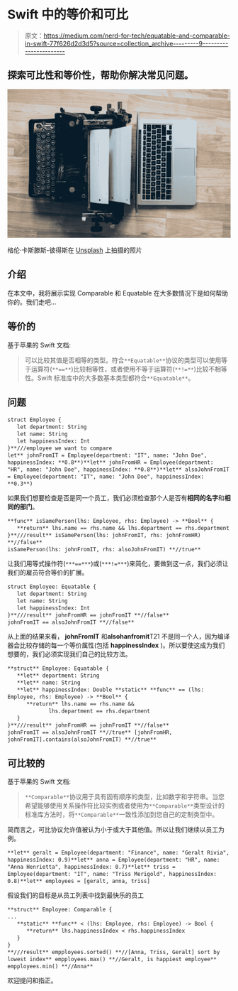 # Swift 中的等价和可比

> 原文：<https://medium.com/nerd-for-tech/equatable-and-comparable-in-swift-77f626d2d3d5?source=collection_archive---------9----------------------->

## 探索可比性和等价性，帮助你解决常见问题。

![](img/247c98591dcf0de4c5763d9e8e26c796.png)

格伦·卡斯滕斯-彼得斯在 [Unsplash](https://unsplash.com?utm_source=medium&utm_medium=referral) 上拍摄的照片

## 介绍

在本文中，我将展示实现 Comparable 和 Equatable 在大多数情况下是如何帮助你的。我们走吧…

## 等价的

基于苹果的 Swift 文档:

> 可以比较其值是否相等的类型。符合`**Equatable**`协议的类型可以使用等于运算符(`**==**`)比较相等性，或者使用不等于运算符(`**!=**`)比较不相等性。Swift 标准库中的大多数基本类型都符合`**Equatable**`。

## 问题

```
struct Employee {
   let department: String
   let name: String
   let happinessIndex: Int
}**///employee we want to compare
let** johnFromIT = Employee(department: "IT", name: "John Doe", happinessIndex: **0.8**)**let** johnFromHR = Employee(department: "HR", name: "John Doe", happinessIndex: **0.8**)**let** alsoJohnFromIT = Employee(department: "IT", name: "John Doe", happinessIndex: **0.3**)
```

如果我们想要检查是否是同一个员工，我们必须检查那个人是否有**相同的名字**和**相同的部门**。

```
**func** isSamePerson(lhs: Employee, rhs: Employee) -> **Bool** {
   **return** lhs.name == rhs.name && lhs.department == rhs.department
}**///result** isSamePerson(lhs: johnFromIT, rhs: johnFromHR) **//false**
isSamePerson(lhs: johnFromIT, rhs: alsoJohnFromIT) **//true**
```

让我们用等式操作符(`***==***`)或(`***!=***`)来简化，要做到这一点，我们必须让我们的雇员符合等价的扩展。

```
struct Employee: Equatable {
   let department: String
   let name: String
   let happinessIndex: Int
}**///result** johnFromHR == johnFromIT **//false**
johnFromIT == alsoJohnFromIT **//false**
```

从上面的结果来看， **johnFromIT** 和**alsohanfromit**T21 不是同一个人，因为编译器会比较存储的每一个等价属性(包括 **happinessIndex** )。所以要使这成为我们想要的，我们必须实现我们自己的比较方法。

```
**struct** Employee: Equatable {
   **let** department: String
   **let** name: String
   **let** happinessIndex: Double **static** **func** == (lhs: Employee, rhs: Employee) -> **Bool** {
      **return** lhs.name == rhs.name && 
             lhs.department == rhs.department
   }
}**///result** johnFromHR == johnFromIT **//false**
johnFromIT == alsoJohnFromIT **//true** [johnFromHR, johnFromIT].contains(alsoJohnFromIT) **//true**
```

## 可比较的

基于苹果的 Swift 文档:

> `**Comparable**`协议用于具有固有顺序的类型，比如数字和字符串。当您希望能够使用关系操作符比较实例或者使用为`**Comparable**`类型设计的标准库方法时，将`**Comparable**`一致性添加到您自己的定制类型中。

简而言之，可比协议允许值被认为小于或大于其他值。所以让我们继续以员工为例。

```
**let** geralt = Employee(department: "Finance", name: "Geralt Rivia", happinessIndex: 0.9)**let** anna = Employee(department: "HR", name: "Anna Henrietta", happinessIndex: 0.7)**let** triss = Employee(department: "IT", name: "Triss Merigold", happinessIndex: 0.8)**let** employees = [geralt, anna, triss]
```

假设我们的目标是从员工列表中找到最快乐的员工

```
**struct** Employee: Comparable {
...
   **static** **func** < (lhs: Employee, rhs: Employee) -> Bool {
      **return** lhs.happinessIndex < rhs.happinessIndex
   }
}
**///result** empployees.sorted() **//[Anna, Triss, Geralt] sort by lowest index** empployees.max() **//Geralt, is happiest employee** empployees.min() **//Anna**
```

欢迎提问和指正。